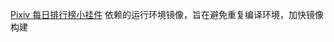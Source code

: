 [Pixiv 每日排行榜小挂件](https://github.com/mokeyjay/Pixiv-daily-ranking-widget) 依赖的运行环境镜像，旨在避免重复编译环境，加快镜像构建